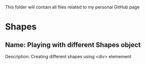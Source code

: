 This folder will contain all files related to my personal GitHub page

# Shapes
## Name: Playing with different Shapes object  
Description: Creating different shapes using \<div\> elemement 

